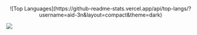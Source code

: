 <p align="center">
![Top Languages](https://github-readme-stats.vercel.app/api/top-langs/?username=aid-3n&layout=compact&theme=dark)

  <a href="https://github.com/derylprojects"><img src="https://github-readme-stats.vercel.app/api?username=derylprojects&bg_color=30,e96443,904e95&title_color=fff&text_color=fff&icon_color=fff&hide_border=true&show_icons=true" /></a>
</p>
